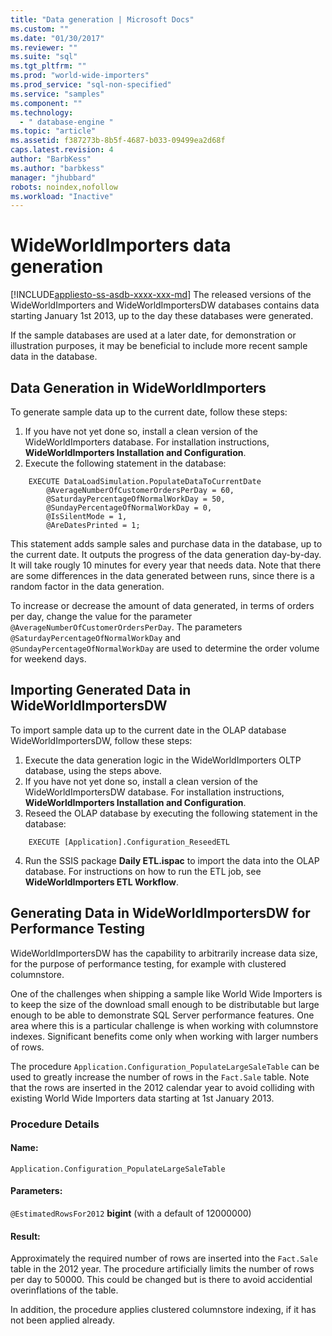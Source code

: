 ```yaml
---
title: "Data generation | Microsoft Docs"
ms.custom: ""
ms.date: "01/30/2017"
ms.reviewer: ""
ms.suite: "sql"
ms.tgt_pltfrm: ""
ms.prod: "world-wide-importers"
ms.prod_service: "sql-non-specified"
ms.service: "samples"
ms.component: ""
ms.technology: 
  - " database-engine "
ms.topic: "article"
ms.assetid: f387273b-8b5f-4687-b033-09499ea2d68f
caps.latest.revision: 4
author: "BarbKess"
ms.author: "barbkess"
manager: "jhubbard"
robots: noindex,nofollow
ms.workload: "Inactive"
---
```

# WideWorldImporters data generation
[!INCLUDE[appliesto-ss-asdb-xxxx-xxx-md](../../includes/appliesto-ss-asdb-xxxx-xxx-md.md)]
The released versions of the WideWorldImporters and WideWorldImportersDW databases contains data starting January 1st 2013, up to the day these databases were generated.

If the sample databases are used at a later date, for demonstration or illustration purposes, it may be beneficial to include more recent sample data in the database.

## Data Generation in WideWorldImporters

To generate sample data up to the current date, follow these steps:

1. If you have not yet done so, install a clean version of the WideWorldImporters database. For installation instructions, **WideWorldImporters Installation and Configuration**.
2. Execute the following statement in the database:

```
    EXECUTE DataLoadSimulation.PopulateDataToCurrentDate
        @AverageNumberOfCustomerOrdersPerDay = 60,
        @SaturdayPercentageOfNormalWorkDay = 50,
        @SundayPercentageOfNormalWorkDay = 0,
        @IsSilentMode = 1,
        @AreDatesPrinted = 1;
```

This statement adds sample sales and purchase data in the database, up to the current date. It outputs the progress of the data generation day-by-day. It will take rougly 10 minutes for every year that needs data. Note that there are some differences in the data generated between runs, since there is a random factor in the data generation.

To increase or decrease the amount of data generated, in terms of orders per day, change the value for the parameter `@AverageNumberOfCustomerOrdersPerDay`. The parameters `@SaturdayPercentageOfNormalWorkDay` and `@SundayPercentageOfNormalWorkDay` are used to determine the order volume for weekend days.

## Importing Generated Data in WideWorldImportersDW

To import sample data up to the current date in the OLAP database WideWorldImportersDW, follow these steps:

1. Execute the data generation logic in the WideWorldImporters OLTP database, using the steps above.
2. If you have not yet done so, install a clean version of the WideWorldImportersDW database. For installation instructions, **WideWorldImporters Installation and Configuration**.
3. Reseed the OLAP database by executing the following statement in the database:

```
    EXECUTE [Application].Configuration_ReseedETL
```

4. Run the SSIS package **Daily ETL.ispac** to import the data into the OLAP database. For instructions on how to run the ETL job, see **WideWorldImporters ETL Workflow**.

## Generating Data in WideWorldImportersDW for Performance Testing

WideWorldImportersDW has the capability to arbitrarily increase data size, for the purpose of performance testing, for example with clustered columnstore.

One of the challenges when shipping a sample like World Wide Importers is to keep the size of the download small enough to be distributable but large enough to be able to demonstrate SQL Server performance features. One area where this is a particular challenge is when working with columnstore indexes. Significant benefits come only when working with larger numbers of rows. 

The procedure `Application.Configuration_PopulateLargeSaleTable` can be used to greatly increase the number of rows in the `Fact.Sale` table. Note that the rows are inserted in the 2012 calendar year to avoid colliding with existing World Wide Importers data starting at 1st January 2013.

### Procedure Details

#### Name: 

    Application.Configuration_PopulateLargeSaleTable

#### Parameters:

  `@EstimatedRowsFor2012` **bigint** (with a default of 12000000)

#### Result:

Approximately the required number of rows are inserted into the `Fact.Sale` table in the 2012 year. The procedure artificially limits the number of rows per day to 50000. This could be changed but is there to avoid accidential overinflations of the table.

In addition, the procedure applies clustered columnstore indexing, if it has not been applied already.

